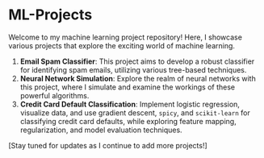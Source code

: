 # ML-Projects

Welcome to my machine learning project repository! Here, I showcase various projects that explore the exciting world of machine learning.

1. **Email Spam Classifier**: This project aims to develop a robust classifier for identifying spam emails, utilizing various tree-based techniques.
2. **Neural Network Simulation**: Explore the realm of neural networks with this project, where I simulate and examine the workings of these powerful algorithms.
3. **Credit Card Default Classification**: Implement logistic regression, visualize data, and use gradient descent, `spicy`, and `scikit-learn` for classifying credit card defaults, while exploring feature mapping, regularization, and model evaluation techniques.

[Stay tuned for updates as I continue to add more projects!]
